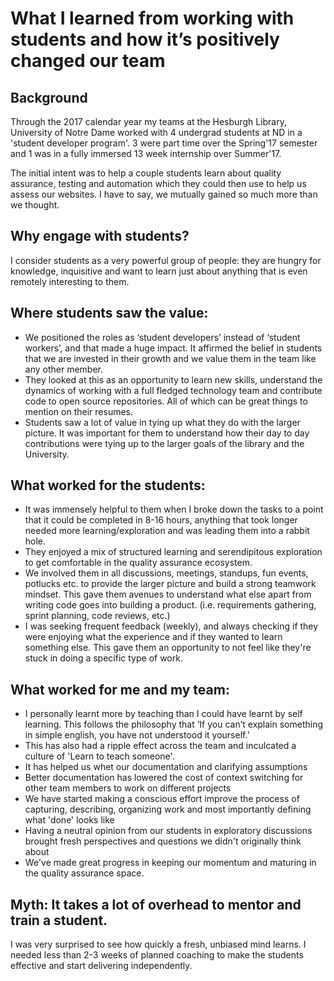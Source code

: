 # What I learned from working with students and how it’s positively changed our team

## Background
Through the 2017 calendar year my teams at the Hesburgh Library, University of Notre Dame worked with 4 undergrad students at ND in a 'student developer program'. 3 were part time over the Spring'17 semester and 1 was in a fully immersed 13 week internship over Summer'17.  

The initial intent was to help a couple students learn about quality assurance, testing and automation which they could then use to help us assess our websites. I have to say, we mutually gained so much more than we thought.

## Why engage with students?
I consider students as a very powerful group of people: they are hungry for knowledge, inquisitive and want to learn just about anything that is even remotely interesting to them.

## Where students saw the value:
* We positioned the roles as ‘student developers’ instead of ‘student workers’, and that made a huge impact. It affirmed the belief in students that we are invested in their growth and we value them in the team like any other member.
* They looked at this as an opportunity to learn new skills, understand the dynamics of working with a full fledged technology team and contribute code to open source repositories. All of which can be great things to mention on their resumes.
* Students saw a lot of value in tying up what they do with the larger picture. It was important for them to understand how their day to day contributions were tying up to the larger goals of the library and the University.

## What worked for the students:
* It was immensely helpful to them when I broke down the tasks to a point that it could be completed in 8-16 hours, anything that took longer needed more learning/exploration and was leading them into a rabbit hole.
* They enjoyed a mix of structured learning and serendipitous exploration to get comfortable in the quality assurance ecosystem.
* We involved them in all discussions, meetings, standups, fun events, potlucks etc. to provide the larger picture and build a strong teamwork mindset. This gave them avenues to understand what else apart from writing code goes into building a product. (i.e. requirements gathering, sprint planning, code reviews, etc.)
* I was seeking frequent feedback (weekly), and always checking if they were enjoying what the experience and if they wanted to learn something else. This gave them an opportunity to not feel like they're stuck in doing a specific type of work.

## What worked for me and my team:
* I personally learnt more by teaching than I could have learnt by self learning. This follows the philosophy that ‘If you can’t explain something in simple english, you have not understood it yourself.’
* This has also had a ripple effect across the team and inculcated a culture of 'Learn to teach someone'.
* It has helped us whet our documentation and clarifying assumptions
* Better documentation has lowered the cost of context switching for other team members to work on different projects
* We have started making a conscious effort improve the process of capturing, describing,  organizing work and most importantly defining what 'done' looks like
* Having a neutral opinion from our students in exploratory discussions brought fresh perspectives and questions we didn't originally think about
* We've made great progress in keeping our momentum and maturing in the quality assurance space.

## Myth: It takes a lot of overhead to mentor and train a student.
I was very surprised to see how quickly a fresh, unbiased mind learns. I needed less than 2-3 weeks of planned coaching to make the students effective and start delivering independently.
